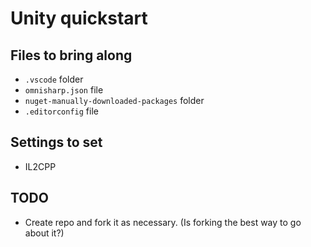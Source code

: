 # Unity quickstart

## Files to bring along

* `.vscode` folder
* `omnisharp.json` file
* `nuget-manually-downloaded-packages` folder
* `.editorconfig` file

## Settings to set

* IL2CPP

## TODO

* Create repo and fork it as necessary. (Is forking the best way to go about it?)
